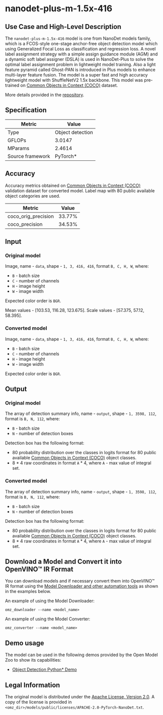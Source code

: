 # nanodet-plus-m-1.5x-416

## Use Case and High-Level Description

The `nanodet-plus-m-1.5x-416` model is one from NanoDet models family, which is a FCOS-style one-stage anchor-free object detection model which using Generalized Focal Loss as classification and regression loss. A novel label assignment strategy with a simple assign guidance module (AGM) and a dynamic soft label assigner (DSLA) is used in NanoDet-Plus to solve the optimal label assignment problem in lightweight model training. Also a light feature pyramid called Ghost-PAN is introduced in Plus models to enhance multi-layer feature fusion. The model is a super fast and high accuracy lightweight model with ShuffleNetV2 1.5x backbone. This model was pre-trained on [Common Objects in Context (COCO)](https://cocodataset.org/#home) dataset.

More details provided in the [repository](https://github.com/RangiLyu/nanodet).

## Specification

| Metric                          | Value             |
|---------------------------------|-------------------|
| Type                            | Object detection  |
| GFLOPs                          | 3.0147            |
| MParams                         | 2.4614            |
| Source framework                | PyTorch\*         |

## Accuracy

Accuracy metrics obtained on [Common Objects in Context (COCO)](https://cocodataset.org/#home) validation dataset for converted model. Label map with 80 public available object categories are used.

| Metric              | Value  |
| ------------------- | ------ |
| coco_orig_precision | 33.77% |
| coco_precision      | 34.53% |

## Input

### Original model

Image, name - `data`, shape - `1, 3, 416, 416`, format `B, C, H, W`, where:

- `B` - batch size
- `C` - number of channels
- `H` - image height
- `W` - image width

Expected color order is `BGR`.

Mean values - [103.53, 116.28, 123.675].
Scale values - [57.375, 57.12, 58.395].

### Converted model

Image, name - `data`, shape - `1, 3, 416, 416`, format `B, C, H, W`, where:

- `B` - batch size
- `C` - number of channels
- `H` - image height
- `W` - image width

Expected color order is `BGR`.

## Output

### Original model

The array of detection summary info, name - `output`, shape - `1, 3598, 112`, format is `B, N, 112`, where:

- `B` - batch size
- `N` - number of detection boxes

Detection box has the following format:

- 80 probability distribution over the classes in logits format for 80 public available [Common Objects in Context (COCO)](https://cocodataset.org/#home) object classes.
- 8 * 4 raw coordinates in format `A` * 4, where `A` - max value of integral set.

### Converted model

The array of detection summary info, name - `output`, shape - `1, 3598, 112`, format is `B, N, 112`, where:

- `B` - batch size
- `N` - number of detection boxes

Detection box has the following format:

- 80 probability distribution over the classes in logits format for 80 public available [Common Objects in Context (COCO)](https://cocodataset.org/#home) object classes.
- 8 * 4 raw coordinates in format `A` * 4, where `A` - max value of integral set.

## Download a Model and Convert it into OpenVINO™ IR Format

You can download models and if necessary convert them into OpenVINO™ IR format using the [Model Downloader and other automation tools](../../../tools/model_tools/README.md) as shown in the examples below.

An example of using the Model Downloader:
```
omz_downloader --name <model_name>
```

An example of using the Model Converter:
```
omz_converter --name <model_name>
```

## Demo usage

The model can be used in the following demos provided by the Open Model Zoo to show its capabilities:

* [Object Detection Python\* Demo](../../../demos/object_detection_demo/python/README.md)

## Legal Information

The original model is distributed under the
[Apache License, Version 2.0](https://raw.githubusercontent.com/RangiLyu/nanodet/main/LICENSE).
A copy of the license is provided in `<omz_dir>/models/public/licenses/APACHE-2.0-PyTorch-NanoDet.txt`.
